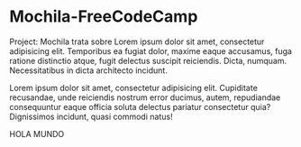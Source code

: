 
# Mochila-FreeCodeCamp 
Project: Mochila trata sobre Lorem ipsum dolor sit amet, consectetur adipisicing elit. Temporibus ea fugiat dolor, maxime eaque accusamus, fuga ratione distinctio atque, fugit delectus suscipit reiciendis. Dicta, numquam. Necessitatibus in dicta architecto incidunt.

Lorem ipsum dolor sit amet, consectetur adipisicing elit. Cupiditate recusandae, unde reiciendis nostrum error ducimus, autem, repudiandae consequuntur eaque officia soluta delectus pariatur consectetur quia? Dignissimos incidunt, quasi commodi natus!


HOLA MUNDO 
